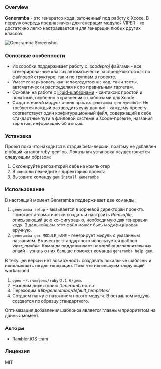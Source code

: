 ### Overview

**Generamba** - это генератор кода, заточенный под работу с Xcode. В первую очередь предназначен для генерации модулей VIPER - но достаточно легко настраивается и для генерации любых других классов.

![Generamba Screenshot](http://s11.postimg.org/ixp90vfr7/generamba.jpg)

### Основные особенности

- Из коробки поддерживает работу с *.xcodeproj* файлами - все сгенерированные классы автоматически распределяются как по файловой структуре, так и по группам в проекте.
- Умеет генерировать как непосредственно код, так и тесты, автоматически распределяя их по правильным таргетам.
- Основан на работе с [liquid-шаблонами](https://github.com/Shopify/liquid) - синтаксис простой и понятный, особенно в сравнении с шаблонами для Xcode.
- Создать новый модуль очень просто: `generamba gen MyModule`. Не требуется каждый раз вводить кучу данных - каждому проекту соответствует один конфигурационный файл, содержащий в себе стандартные пути в файловой системе и Xcode-проекте, названия таргетов, информацию об авторе.


### Установка
Проект пока что находится в стадии beta-версии, поэтому не добавлен в общий каталог ruby-gem'ов. Локальная установка осуществляется следующим образом:

1. Склонируйте репозиторий себе на компьютер
2. В консоли перейдите в директорию проекта
3. Вызовите команду `gem install generamba`

### Использование
В настоящий момент Generamba поддерживает две команды:

1. `generamba setup` - вызывается в корневой директории проекта. Помогает автоматически создать и настроить *Rambafile*, описывающий всю конфигурацию, необходимую для генерации кода. В дальнейшем этот файл может быть модифицирован вручную.
2. `generamba gen MODULE_NAME` - генерирует модуль с указанным названием. В качестве стандартного используется шаблон *viper_module*. Команда поддерживает несколбко дополнительных опций - узнать о них больше поможет команда `generamba help gen`.

В текущей версии нет возможности создавать локальные шаблоны и использовать их для генерации. Пока что используем следующий workaround:

1. `open ~/.rvm/gems/ruby-2.1.6/gems`
2. Находим директорию *Generamba-x.x.x*
3. Переходим в *lib/generamba/default_templates/*
4. Создаем папку с названием нового модуля. В остальном модуль создается по образцу стандартного.

Оптимизация добавления шаблонов является главным приоритетом на данный момент.

### Авторы

- Rambler.iOS team

### Лицензия

MIT

